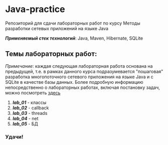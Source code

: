 # Java-practice
Репозиторий для сдачи лабораторных работ по курсу Методы разработки сетевых приложений на языке Java

___Применяемый стек технологий___: Java, Maven, Hibernate, SQLite

## Темы лабораторных работ:
_Примечание_: каждая следующая лабораторная работа основана на предыдущей, т.е. в рамках данного курса подразумевается "пошаговая" разработка многопоточного сетевого приложения на языке Java и с SQLite в качестве базы данных. Более подробную информацию непосредственно о лабораторных работах, включая постановку задач, можно посмотреть [здесь](https://github.com/AlibekovMurad5202/Java-practice/blob/main/labs.md)

1. ___lab_01___ - классы
2. ___lab_02___ - callback
3. ___lab_03___ - threads
4. ___lab_04___ - net
5. ___lab_05___ - БД

### Удачи!
